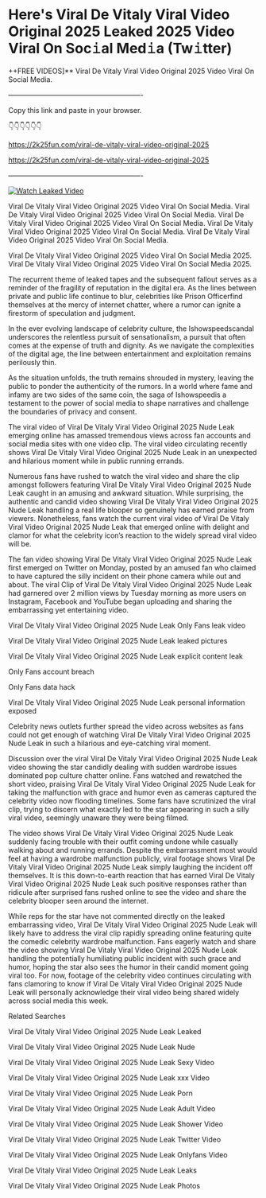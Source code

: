 # Here's Viral De Vitaly Viral Video Original 2025 Leaked 2025 Video Viral On Soc𝚒al Med𝚒a (Tw𝚒tter)

++FREE VIDEOS]** Viral De Vitaly Viral Video Original 2025 Video Viral On Social Media.

———————————————————-

Copy this link and paste in your browser.

👇👇👇👇👇👇

https://2k25fun.com/viral-de-vitaly-viral-video-original-2025

https://2k25fun.com/viral-de-vitaly-viral-video-original-2025

———————————————————-

[![Watch Leaked Video](https://miro.medium.com/v2/resize:fit:828/format:webp/1*cilzJN44JGOrTw9NJCrNHA.gif "Watch Leaked Video")](https://2k25fun.com/viral-de-vitaly-viral-video-original-2025)

Viral De Vitaly Viral Video Original 2025 Video Viral On Social Media. Viral De Vitaly Viral Video Original 2025 Video Viral On Social Media. Viral De Vitaly Viral Video Original 2025 Video Viral On Social Media. Viral De Vitaly Viral Video Original 2025 Video Viral On Social Media. Viral De Vitaly Viral Video Original 2025 Video Viral On Social Media.

Viral De Vitaly Viral Video Original 2025 Video Viral On Social Media 2025. Viral De Vitaly Viral Video Original 2025 Video Viral On Social Media 2025.

The recurrent theme of leaked tapes and the subsequent fallout serves as a reminder of the fragility of reputation in the digital era. As the lines between private and public life continue to blur, celebrities like Prison Officerfind themselves at the mercy of internet chatter, where a rumor can ignite a firestorm of speculation and judgment.

In the ever evolving landscape of celebrity culture, the Ishowspeedscandal underscores the relentless pursuit of sensationalism, a pursuit that often comes at the expense of truth and dignity. As we navigate the complexities of the digital age, the line between entertainment and exploitation remains perilously thin.

As the situation unfolds, the truth remains shrouded in mystery, leaving the public to ponder the authenticity of the rumors. In a world where fame and infamy are two sides of the same coin, the saga of Ishowspeedis a testament to the power of social media to shape narratives and challenge the boundaries of privacy and consent.

The viral video of Viral De Vitaly Viral Video Original 2025 Nude Leak emerging online has amassed tremendous views across fan accounts and social media sites with one video clip. The viral video circulating recently shows Viral De Vitaly Viral Video Original 2025 Nude Leak in an unexpected and hilarious moment while in public running errands.

Numerous fans have rushed to watch the viral video and share the clip amongst followers featuring Viral De Vitaly Viral Video Original 2025 Nude Leak caught in an amusing and awkward situation. While surprising, the authentic and candid video showing Viral De Vitaly Viral Video Original 2025 Nude Leak handling a real life blooper so genuinely has earned praise from viewers. Nonetheless, fans watch the current viral video of Viral De Vitaly Viral Video Original 2025 Nude Leak that emerged online with delight and clamor for what the celebrity icon’s reaction to the widely spread viral video will be.

The fan video showing Viral De Vitaly Viral Video Original 2025 Nude Leak first emerged on Twitter on Monday, posted by an amused fan who claimed to have captured the silly incident on their phone camera while out and about. The viral Clip of Viral De Vitaly Viral Video Original 2025 Nude Leak had garnered over 2 million views by Tuesday morning as more users on Instagram, Facebook and YouTube began uploading and sharing the embarrassing yet entertaining video.

Viral De Vitaly Viral Video Original 2025 Nude Leak Only Fans leak video

Viral De Vitaly Viral Video Original 2025 Nude Leak leaked pictures

Viral De Vitaly Viral Video Original 2025 Nude Leak explicit content leak

Only Fans account breach

Only Fans data hack

Viral De Vitaly Viral Video Original 2025 Nude Leak personal information exposed

Celebrity news outlets further spread the video across websites as fans could not get enough of watching Viral De Vitaly Viral Video Original 2025 Nude Leak in such a hilarious and eye-catching viral moment.

Discussion over the viral Viral De Vitaly Viral Video Original 2025 Nude Leak video showing the star candidly dealing with sudden wardrobe issues dominated pop culture chatter online. Fans watched and rewatched the short video, praising Viral De Vitaly Viral Video Original 2025 Nude Leak for taking the malfunction with grace and humor even as cameras captured the celebrity video now flooding timelines. Some fans have scrutinized the viral clip, trying to discern what exactly led to the star appearing in such a silly viral video, seemingly unaware they were being filmed.

The video shows Viral De Vitaly Viral Video Original 2025 Nude Leak suddenly facing trouble with their outfit coming undone while casually walking about and running errands. Despite the embarrassment most would feel at having a wardrobe malfunction publicly, viral footage shows Viral De Vitaly Viral Video Original 2025 Nude Leak simply laughing the incident off themselves. It is this down-to-earth reaction that has earned Viral De Vitaly Viral Video Original 2025 Nude Leak such positive responses rather than ridicule after surprised fans rushed online to see the video and share the celebrity blooper seen around the internet.

While reps for the star have not commented directly on the leaked embarrassing video, Viral De Vitaly Viral Video Original 2025 Nude Leak will likely have to address the viral clip rapidly spreading online featuring quite the comedic celebrity wardrobe malfunction. Fans eagerly watch and share the video showing Viral De Vitaly Viral Video Original 2025 Nude Leak handling the potentially humiliating public incident with such grace and humor, hoping the star also sees the humor in their candid moment going viral too. For now, footage of the celebrity video continues circulating with fans clamoring to know if Viral De Vitaly Viral Video Original 2025 Nude Leak will personally acknowledge their viral video being shared widely across social media this week.

Related Searches

Viral De Vitaly Viral Video Original 2025 Nude Leak Leaked

Viral De Vitaly Viral Video Original 2025 Nude Leak Nude

Viral De Vitaly Viral Video Original 2025 Nude Leak Sexy Video

Viral De Vitaly Viral Video Original 2025 Nude Leak xxx Video

Viral De Vitaly Viral Video Original 2025 Nude Leak Porn

Viral De Vitaly Viral Video Original 2025 Nude Leak Adult Video

Viral De Vitaly Viral Video Original 2025 Nude Leak Shower Video

Viral De Vitaly Viral Video Original 2025 Nude Leak Twitter Video

Viral De Vitaly Viral Video Original 2025 Nude Leak Onlyfans Video

Viral De Vitaly Viral Video Original 2025 Nude Leak Leaks

Viral De Vitaly Viral Video Original 2025 Nude Leak Photos